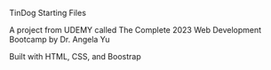 TinDog Starting Files

A project from UDEMY called  The Complete 2023 Web Development Bootcamp by Dr. Angela Yu

Built with HTML, CSS, and Boostrap
